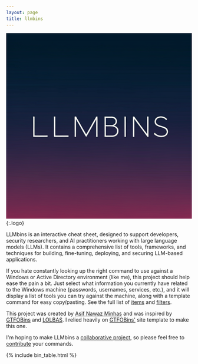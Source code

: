 ```yaml
---
layout: page
title: llmbins
---
```


![logo](/assets/logo.png){:.logo}

LLMbins is an interactive cheat sheet, designed to support developers, security researchers, and AI practitioners working with large language models (LLMs). It contains a comprehensive list of tools, frameworks, and techniques for building, fine-tuning, deploying, and securing LLM-based applications.

If you hate constantly looking up the right command to use against a Windows or Active Directory environment (like me), this project should help ease the pain a bit. Just select what information you currently have related to the Windows machine (passwords, usernames, services, etc.), and it will display a list of tools you can try against the machine, along with a template command for easy copy/pasting. See the full list of [items](/items/) and [filters](/filters/).

This project was created by [Asif Nawaz Minhas](https://nl.linkedin.com/in/asifminhasnl) and was inspired by [GTFOBins][GTFOBins] and [LOLBAS][LOLBAS]. I relied heavily on [GTFOBins'][GTFOBins] site template to make this one.

I'm hoping to make LLMbins a [collaborative project][collaborative], so please feel free to [contribute][contribute] your commands.

[items]: /items/
[filters]: /filters/
[GTFOBins]: https://gtfobins.github.io/
[LOLBAS]: https://lolbas-project.github.io/
[collaborative]: https://github.com/WADComs/WADComs.github.io
[contribute]: /contribute/

{% include bin_table.html %} 
